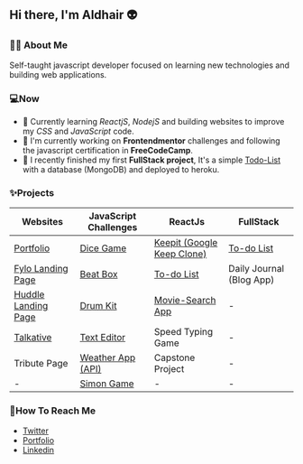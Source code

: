 ## Hi there, I'm Aldhair 👽

### 👨‍💻 About Me
Self-taught javascript developer focused on learning new technologies and building web applications.

### 💻Now
- 🌱 Currently learning *ReactjS*, *NodejS* and building websites to improve my *CSS* and *JavaScript* code.
- 🔭 I'm currently working on **Frontendmentor** challenges and following the javascript certification in **FreeCodeCamp**.
- 🔨 I recently finished my first **FullStack project**, It's a simple [Todo-List](https://evening-scrubland-30594.herokuapp.com/) with a database (MongoDB) and deployed to heroku.

### ✨Projects

| Websites | JavaScript Challenges | ReactJs | FullStack |
| ------------- | ------------- | ------------- | -------------- |
| [Portfolio](https://github.com/aldhairescobar/personalPortfolio)| [Dice Game](https://github.com/aldhairescobar/dicegamejs) | [Keepit (Google Keep Clone)](https://github.com/aldhairescobar/Keepit)  |  [To-do List](https://github.com/aldhairescobar/to-do-list-ejs)  |
| [Fylo Landing Page](https://github.com/aldhairescobar/frontendmentor-3) | [Beat Box](https://github.com/aldhairescobar/beatBoxJS) | [To-do List](https://github.com/aldhairescobar/To-do-ReactJs-)  |  Daily Journal (Blog App)  |
| [Huddle Landing Page](https://github.com/aldhairescobar/frontendmentor-2) | [Drum Kit](https://github.com/aldhairescobar/DrumKitJS)  | [Movie-Search App](https://github.com/aldhairescobar/Movie-Search)  | -  |
| [Talkative](https://talkative.netlify.app/) | [Text Editor](https://github.com/aldhairescobar/TextEditorJS)  | Speed Typing Game | - |
| Tribute Page | [Weather App (API)](https://github.com/aldhairescobar/WeatherApp)  | Capstone Project  | - |
| - | [Simon Game](https://github.com/aldhairescobar/simonGame)  | -  | -  |


### 👻How To Reach Me
- [Twitter](https://twitter.com/aldhairescobar_)
- [Portfolio](https://aldhairescobar.netlify.app/)
- [Linkedin](https://www.linkedin.com/in/aldhair-escobar-7820171a6/)

<!--
**aldhairescobar/aldhairescobar** is a ✨ _special_ ✨ repository because its `README.md` (this file) appears on your GitHub profile.

Here are some ideas to get you started:

- 🔭 I’m currently working on ...
- 🌱 I’m currently learning ...
- 👯 I’m looking to collaborate on ...
- 🤔 I’m looking for help with ...
- 💬 Ask me about ...
- 📫 How to reach me: ...
- 😄 Pronouns: ...
- ⚡ Fun fact: ...
-->
